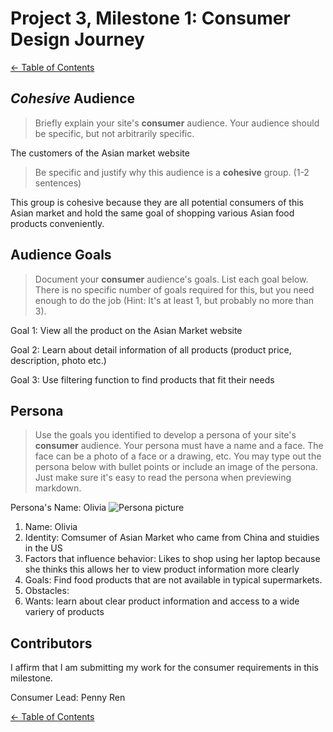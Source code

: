 # Project 3, Milestone 1: **Consumer** Design Journey

[← Table of Contents](../design-journey.md)

## _Cohesive_ Audience
> Briefly explain your site's **consumer** audience.
> Your audience should be specific, but not arbitrarily specific.

The customers of the Asian market website

> Be specific and justify why this audience is a **cohesive** group. (1-2 sentences)

This group is cohesive because they are all potential consumers of this Asian market and hold the same goal of shopping various Asian food products conveniently. 


## Audience Goals
> Document your **consumer** audience's goals.
> List each goal below. There is no specific number of goals required for this, but you need
> enough to do the job (Hint: It's at least 1, but probably no more than 3).

Goal 1: View all the product on the Asian Market website

Goal 2: Learn about detail information of all products (product price, description, photo etc.)

Goal 3: Use filtering function to find products that fit their needs



## Persona
> Use the goals you identified to develop a persona of your site's **consumer** audience.
> Your persona must have a name and a face. The face can be a photo of a face or a drawing, etc.
> You may type out the persona below with bullet points or include an image of the persona.
> Just make sure it's easy to read the persona when previewing markdown.

Persona's Name: Olivia
![Persona picture](/design-plan/consumer/Olivia.jpg)
1. Name: Olivia
2. Identity: Comsumer of Asian Market who came from China and stuidies in the US
3. Factors that influence behavior: Likes to shop using her laptop because she thinks this allows her to view product information more clearly
4. Goals: Find food products that are not available in typical supermarkets.
5. Obstacles:
6. Wants: learn about clear product information and access to a wide variery of products


## Contributors

I affirm that I am submitting my work for the consumer requirements in this milestone.

Consumer Lead: Penny Ren


[← Table of Contents](../design-journey.md)
